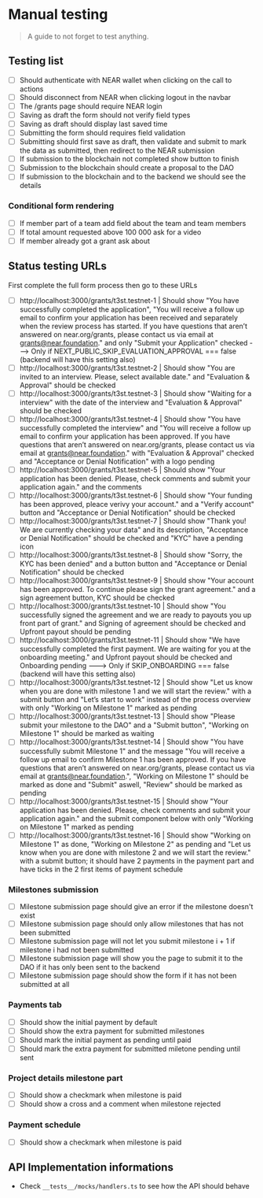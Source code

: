 # Manual testing

> A guide to not forget to test anything.

## Testing list

- [ ] Should authenticate with NEAR wallet when clicking on the call to actions
- [ ] Should disconnect from NEAR when clicking logout in the navbar
- [ ] The /grants page should require NEAR login
- [ ] Saving as draft the form should not verify field types
- [ ] Saving as draft should display last saved time
- [ ] Submitting the form should requires field validation
- [ ] Submitting should first save as draft, then validate and submit to mark the data as submitted, then redirect to the NEAR submission
- [ ] If submission to the blockchain not completed show button to finish
- [ ] Submission to the blockchain should create a proposal to the DAO
- [ ] If submission to the blockchain and to the backend we should see the details

### Conditional form rendering

- [ ] If member part of a team add field about the team and team members
- [ ] If total amount requested above 100 000 ask for a video
- [ ] If member already got a grant ask about

## Status testing URLs

First complete the full form process then go to these URLs

- [ ] http://localhost:3000/grants/t3st.testnet-1 | Should show "You have successfully completed the application", "You will receive a follow up email to confirm your application has been received and separately when the review process has started. If you have questions that aren’t answered on near.org/grants, please contact us via email at grants@near.foundation." and only "Submit your Application" checked ---> Only if NEXT_PUBLIC_SKIP_EVALUATION_APPROVAL === false (backend will have this setting also)
- [ ] http://localhost:3000/grants/t3st.testnet-2 | Should show "You are invited to an interview. Please, select available date." and "Evaluation & Approval" should be checked
- [ ] http://localhost:3000/grants/t3st.testnet-3 | Should show "Waiting for a interview" with the date of the interview and "Evaluation & Approval" should be checked
- [ ] http://localhost:3000/grants/t3st.testnet-4 | Should show "You have successfully completed the interview" and "You will receive a follow up email to confirm your application has been approved. If you have questions that aren’t answered on near.org/grants, please contact us via email at grants@near.foundation." with "Evaluation & Approval" checked and "Acceptance or Denial Notification" with a logo pending
- [ ] http://localhost:3000/grants/t3st.testnet-5 | Should show "Your application has been denied. Please, check comments and submit your application again." and the comments
- [ ] http://localhost:3000/grants/t3st.testnet-6 | Should show "Your funding has been approved, pleace verivy your account." and a "Verify account" button and "Acceptance or Denial Notification" should be checked
- [ ] http://localhost:3000/grants/t3st.testnet-7 | Should show "Thank you! We are currently checking your data" and its description, "Acceptance or Denial Notification" should be checked and "KYC" have a pending icon
- [ ] http://localhost:3000/grants/t3st.testnet-8 | Should show "Sorry, the KYC has been denied" and a button button and "Acceptance or Denial Notification" should be checked
- [ ] http://localhost:3000/grants/t3st.testnet-9 | Should show "Your account has been approved. To continue please sign the grant agreement." and a sign agreement button, KYC should be checked
- [ ] http://localhost:3000/grants/t3st.testnet-10 | Should show "You successfully signed the agreement and we are ready to payouts you up front part of grant." and Signing of agreement should be checked and Upfront payout should be pending
- [ ] http://localhost:3000/grants/t3st.testnet-11 | Should show "We have successfully completed the first payment. We are waiting for you at the onboarding meeting." and Upfront payout should be checked and Onboarding pending ---> Only if SKIP_ONBOARDING === false (backend will have this setting also)
- [ ] http://localhost:3000/grants/t3st.testnet-12 | Should show "Let us know when you are done with milestone 1 and we will start the review." with a submit button and "Let’s start to work" instead of the process overview with only "Working on Milestone 1" marked as pending
- [ ] http://localhost:3000/grants/t3st.testnet-13 | Should show "Please submit your milestone to the DAO" and a "Submit button", "Working on Milestone 1" should be marked as waiting
- [ ] http://localhost:3000/grants/t3st.testnet-14 | Should show "You have successfully submit Milestone 1" and the message "You will receive a follow up email to confirm Milestone 1 has been approved. If you have questions that aren’t answered on near.org/grants, please contact us via email at grants@near.foundation.", "Working on Milestone 1" should be marked as done and "Submit" aswell, "Review" should be marked as pending
- [ ] http://localhost:3000/grants/t3st.testnet-15 | Should show "Your application has been denied. Please, check comments and submit your application again." and the submit component below with only "Working on Milestone 1" marked as pending
- [ ] http://localhost:3000/grants/t3st.testnet-16 | Should show "Working on Milestone 1" as done, "Working on Milestone 2" as pending and "Let us know when you are done with milestone 2 and we will start the review." with a submit button; it should have 2 payments in the payment part and have ticks in the 2 first items of payment schedule

### Milestones submission

- [ ] Milestone submission page should give an error if the milestone doesn't exist
- [ ] Milestone submission page should only allow milestones that has not been submitted
- [ ] Milestone submission page will not let you submit milestone i + 1 if milestone i had not been submitted
- [ ] Milestone submission page will show you the page to submit it to the DAO if it has only been sent to the backend
- [ ] Milestone submission page should show the form if it has not been submitted at all

### Payments tab

- [ ] Should show the initial payment by default
- [ ] Should show the extra payment for submitted milestones
- [ ] Should mark the initial payment as pending until paid
- [ ] Should mark the extra payment for submitted miletone pending until sent

### Project details milestone part

- [ ] Should show a checkmark when milestone is paid
- [ ] Should show a cross and a comment when milestone rejected

### Payment schedule

- [ ] Should show a checkmark when milestone is paid

## API Implementation informations

- Check `__tests__/mocks/handlers.ts` to see how the API should behave
